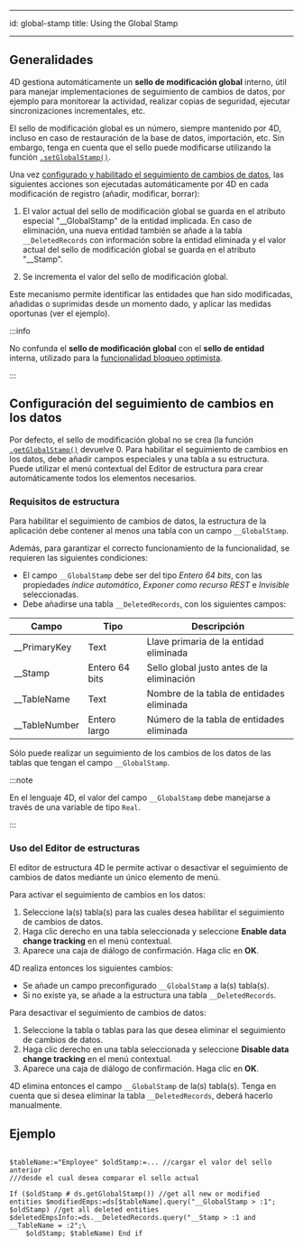 - - -
id: global-stamp title: Using the Global Stamp
- - -



## Generalidades

4D gestiona automáticamente un **sello de modificación global** interno, útil para manejar implementaciones de seguimiento de cambios de datos, por ejemplo para monitorear la actividad, realizar copias de seguridad, ejecutar sincronizaciones incrementales, etc.

El sello de modificación global es un número, siempre mantenido por 4D, incluso en caso de restauración de la base de datos, importación, etc. Sin embargo, tenga en cuenta que el sello puede modificarse utilizando la función [`.setGlobalStamp()`](../API/DataStoreClass.md#setglobalstamp).

Una vez [configurado y habilitado el seguimiento de cambios de datos](#configuring-data-change-tracking), las siguientes acciones son ejecutadas automáticamente por 4D en cada modificación de registro (añadir, modificar, borrar):

1. El valor actual del sello de modificación global se guarda en el atributo especial "__GlobalStamp" de la entidad implicada. En caso de eliminación, una nueva entidad también se añade a la tabla `__DeletedRecords` con información sobre la entidad eliminada y el valor actual del sello de modificación global se guarda en el atributo "__Stamp".

2. Se incrementa el valor del sello de modificación global.

Este mecanismo permite identificar las entidades que han sido modificadas, añadidas o suprimidas desde un momento dado, y aplicar las medidas oportunas (ver el ejemplo).

:::info

No confunda el **sello de modificación global** con el **sello de entidad** interna, utilizado para la [funcionalidad bloqueo optimista](entities.md#automatic-optimistic-lock).

:::



## Configuración del seguimiento de cambios en los datos

Por defecto, el sello de modificación global no se crea (la función [`.getGlobalStamp()`](../API/DataStoreClass.md#getglobalstamp) devuelve 0. Para habilitar el seguimiento de cambios en los datos, debe añadir campos especiales y una tabla a su estructura. Puede utilizar el menú contextual del Editor de estructura para crear automáticamente todos los elementos necesarios.

### Requisitos de estructura

Para habilitar el seguimiento de cambios de datos, la estructura de la aplicación debe contener al menos una tabla con un campo `__GlobalStamp`.

Además, para garantizar el correcto funcionamiento de la funcionalidad, se requieren las siguientes condiciones:

- El campo `__GlobalStamp` debe ser del tipo *Entero 64 bits*, con las propiedades *índice automático*, *Exponer como recurso REST* e *Invisible* seleccionadas.
- Debe añadirse una tabla `__DeletedRecords`, con los siguientes campos:

| Campo         | Tipo           | Descripción                                |
| ------------- | -------------- | ------------------------------------------ |
| __PrimaryKey  | Text           | Llave primaria de la entidad eliminada     |
| __Stamp       | Entero 64 bits | Sello global justo antes de la eliminación |
| __TableName   | Text           | Nombre de la tabla de entidades eliminada  |
| __TableNumber | Entero largo   | Número de la tabla de entidades eliminada  |

Sólo puede realizar un seguimiento de los cambios de los datos de las tablas que tengan el campo `__GlobalStamp`.

:::note

En el lenguaje 4D, el valor del campo `__GlobalStamp` debe manejarse a través de una variable de tipo `Real`.

:::

### Uso del Editor de estructuras

El editor de estructura 4D le permite activar o desactivar el seguimiento de cambios de datos mediante un único elemento de menú.

Para activar el seguimiento de cambios en los datos:

1. Seleccione la(s) tabla(s) para las cuales desea habilitar el seguimiento de cambios de datos.
2. Haga clic derecho en una tabla seleccionada y seleccione **Enable data change tracking** en el menú contextual.
3. Aparece una caja de diálogo de confirmación. Haga clic en **OK**.

4D realiza entonces los siguientes cambios:

- Se añade un campo preconfigurado `__GlobalStamp` a la(s) tabla(s).
- Si no existe ya, se añade a la estructura una tabla `__DeletedRecords`.


Para desactivar el seguimiento de cambios de datos:

1. Seleccione la tabla o tablas para las que desea eliminar el seguimiento de cambios de datos.
2. Haga clic derecho en una tabla seleccionada y seleccione **Disable data change tracking** en el menú contextual.
3. Aparece una caja de diálogo de confirmación. Haga clic en **OK**.

4D elimina entonces el campo `__GlobalStamp` de la(s) tabla(s). Tenga en cuenta que si desea eliminar la tabla `__DeletedRecords`, deberá hacerlo manualmente.



## Ejemplo

```4d var $oldStamp : Real var $tableName : Text var $modifiedEmps : cs.EmployeeSelection var $deletedEmpsInfo : cs.__DeletedRecordsSelection

$tableName:="Employee" $oldStamp:=... //cargar el valor del sello anterior  
///desde el cual desea comparar el sello actual

If ($oldStamp # ds.getGlobalStamp()) //get all new or modified entities $modifiedEmps:=ds[$tableName].query("__GlobalStamp > :1"; $oldStamp) //get all deleted entities     $deletedEmpsInfo:=ds.__DeletedRecords.query("__Stamp > :1 and __TableName = :2";\
    $oldStamp; $tableName) End if
